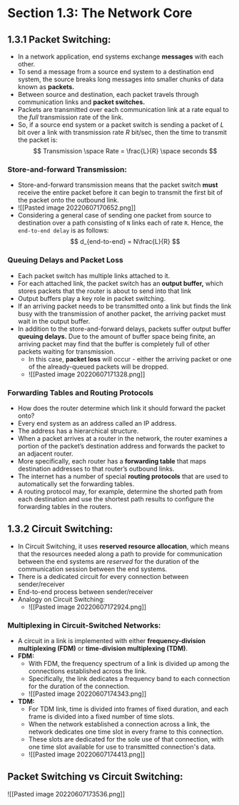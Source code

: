 # Section 1.3: The Network Core
## 1.3.1 Packet Switching:
- In a network application, end systems exchange **messages** with each other.
- To send a message from a source end system to a destination end system, the source breaks long messages into smaller chunks of data known as **packets.**
- Between source and destination, each packet travels through communication links and **packet switches.**
- Packets are transmitted over each communication link at a rate equal to the _full_ transmission rate of the link.
- So, if a source end system or a packet switch is sending a packet of _L_ bit over a link with transmission rate _R_ bit/sec, then the time to transmit the packet is: 
$$
Transmission \space Rate = \frac{L}{R} \space seconds
$$
### Store-and-forward Transmission:
- Store-and-forward transmission means that the packet switch **must** receive the entire packet before it can begin to transmit the first bit of the packet onto the outbound link.
- ![[Pasted image 20220607170652.png]]
- Considering a general case of sending one packet from source to destination over a path consisting of `N` links each of rate `R`. Hence, the `end-to-end delay` is as follows:
$$
d_{end-to-end} = N\frac{L}{R}
$$
### Queuing Delays and Packet Loss
- Each packet switch has multiple links attached to it.
- For each attached link, the packet switch has an **output buffer,** which stores packets that the router is about to send into that link
- Output buffers play a key role in packet switching.
- If an arriving packet needs to be transmitted onto a link but finds the link busy with the transmission of another packet, the arriving packet must wait in the output buffer.
- In addition to the store-and-forward delays, packets suffer output buffer **queuing delays.** Due to the amount of buffer space being finite, an arriving packet may find that the buffer is completely full of other packets waiting for transmission.
    - In this case, **packet loss** will occur - either the arriving packet or one of the already-queued packets will be dropped.
    - ![[Pasted image 20220607171328.png]]
### Forwarding Tables and Routing Protocols
- How does the router determine which link it should forward the packet onto?
- Every end system as an address called an IP address.
- The address has a hierarchical structure.
- When a packet arrives at a router in the network, the router examines a portion of the packet’s destination address and forwards the packet to an adjacent router.
- More specifically, each router has a **forwarding table** that maps destination addresses to that router’s outbound links.
- The internet has a number of special **routing protocols** that are used to automatically set the forwarding tables. 
- A routing protocol may, for example, determine the shorted path from each destination and use the shortest path results to configure the forwarding tables in the routers.
## 1.3.2 Circuit Switching:
- In Circuit Switching, it uses **reserved resource allocation**, which means that the resources needed along a path to provide for communication between the end systems are *reserved* for the duration of the communication session between the end systems.
- There is a dedicated circuit for every connection between sender/receiver
- End-to-end process between sender/receiver
- Analogy on Circuit Switching:
	- ![[Pasted image 20220607172924.png]]
### Multiplexing in Circuit-Switched Networks:
- A circuit in a link is implemented with either **frequency-division multiplexing (FDM)** or **time-division multiplexing (TDM)**. 
- **FDM:**
	- With FDM, the frequency spectrum of a link is divided up among the connections established across the link.
	- Specifically, the link dedicates a frequency band to each connection for the duration of the connection.
	- ![[Pasted image 20220607174343.png]]
- **TDM:**
	- For TDM link, time is divided into frames of fixed duration, and each frame is divided into a fixed number of time slots. 
	- When the network established a connection across a link, the network dedicates one time slot in every frame to this connection. 
	- These slots are dedicated for the sole use of that connection, with one time slot available for use to transmitted connection's data. 
	- ![[Pasted image 20220607174413.png]]
## Packet Switching vs Circuit Switching:
![[Pasted image 20220607173536.png]]